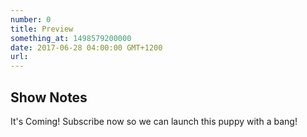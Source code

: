 ```yaml
---
number: 0
title: Preview
something_at: 1498579200000
date: 2017-06-28 04:00:00 GMT+1200
url: 
---
```


## Show Notes

It's Coming! Subscribe now so we can launch this puppy with a bang!
